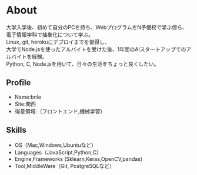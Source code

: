 # About
大学入学後、初めて自分のPCを持ち、WebプログラムをN予備校で学ぶ傍ら、電子情報学科で抽象化について学ぶ。<br>
Linux, git, herokuにデプロイまでを習得し、<br>大学でNode.jsを使ったアルバイトを受けた後、1年間のAIスタートアップでのアルバイトを経験。<br>
Python, C, Node.jsを用いて、日々の生活をちょっと良くしたい。

## Profile
- Name:bnle
- Site:関西
- 得意領域:（フロントエンド,機械学習）

## Skills
- OS（Mac,Windows,Ubuntuなど）
- Languages（JavaScript,Python,C）
- Engine,Frameworks (Sklearn,Keras,OpenCV,pandas)
- Tool,MiddleWare（Git, PostgreSQLなど）

